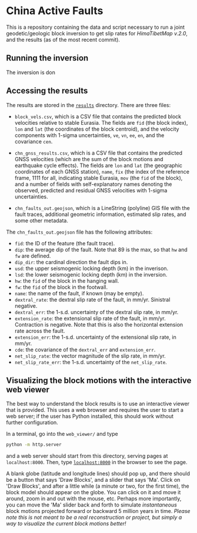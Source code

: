 # China Active Faults

This is a repository containing the data and script necessary to run a joint 
geodetic/geologic block inversion to get slip rates for *HimaTibetMap v.2.0*, 
and the results (as of the most recent commit).

## Running the inversion

The inversion is don


## Accessing the results

The results are stored in the 
[`results`](https://github.com/cossatot/china_active_faults/tree/master/results) 
directory. There are three files:

- `block_vels.csv`, which is a CSV file that contains the predicted block 
  velocities relative to stable Eurasia. The fields are `fid` (the block 
  index), `lon` and `lat` (the coordinates of the block centroid), and the 
  velocity components with 1-sigma uncertainties, `ve`, `vn`, `ee`, `en`, and 
  the covariance `cen`.

- `chn_gnss_results.csv`, which is a CSV file that contains the predicted GNSS 
  velocities (which are the sum of the block motions and earthquake cycle 
  effects). The fields are `lon` and `lat` (the geographic coordinates of each 
  GNSS station), `name`, `fix` (the index of the reference frame, 1111 for all, 
  indicating stable Eurasia, `mov` (the `fid` of the block), and a number of 
  fields with self-explanatory names denoting the observed, predicted and 
  residual GNSS velocities with 1-sigma uncertainties.

- `chn_faults_out.geojson`, which is a LineString (polyline) GIS file with the 
  fault traces, additional geometric information, estimated slip rates, and 
  some other metadata.


The `chn_faults_out.geojson` file has the following attributes:

- `fid`: the ID of the feature (the fault trace).
- `dip`: the average dip of the fault. Note that 89 is the max, so that `hw` 
  and `fw` are defined.
- `dip_dir`: the cardinal direction the fault dips in.
- `usd`: the upper seismogenic locking depth (km) in the inverison.
- `lsd`: the lower seismogenic locking depth (km) in the inversion.
- `hw`: the `fid` of the block in the hanging wall.
- `fw`: the `fid` of the block in the footwall.
- `name`: the name of the fault, if known (may be empty).
- `dextral_rate`: the dextral slip rate of the fault, in mm/yr. Sinistral 
  negative.
- `dextral_err`: the 1-s.d. uncertainty of the dextral slip rate, in mm/yr.
- `extension_rate`: the extensional slip rate of the fault, in mm/yr. 
  Contraction is negative.  Note that this is also the horizontal extension 
  rate across the fault.
- `extension_err`: the 1-s.d. uncertainty of the extensional slip rate, in 
  mm/yr.
- `cde`: the covariance of the `dextral_err` and `extension_err`.
- `net_slip_rate`: the vector magnitude of the slip rate, in mm/yr.
- `net_slip_rate_err`: the 1-s.d. uncertainty of the `net_slip_rate`.

## Visualizing the block motions with the interactive web viewer

The best way to understand the block results is to use an interactive viewer 
that is provided. This uses a web browser and requires the user to start a web 
server; if the user has Python installed, this should work without further 
configuration.

In a terminal, go into the `web_viewer/` and type

```bash
python -m http.server
```

and a web server should start from this directory, serving pages at 
`localhost:8000`. Then, type [`localhost:8000`](localhost:8000) in the browser 
to see the page.

A blank globe (latitude and longitude lines) should pop up, and there should be 
a button that says 'Draw Blocks', and a slider that says 'Ma'. Click on 'Draw 
Blocks', and after a little while (a minute or two, for the first time), the 
block model should appear on the globe. You can click on it and move it around, 
zoom in and out with the mouse, etc. Perhaps more importantly, you can move the 
'Ma' slider back and forth to simulate *instantaneous* block motions projected 
forward or backward 5 million years in time. *Please note this is not meant to 
be a real reconstruction or project, but simply a way to visualize the current 
block motions better!*
